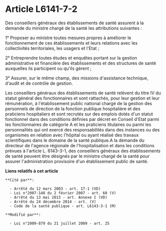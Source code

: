 # Article L6141-7-2

Des conseillers généraux des établissements de santé assurent à la demande du ministre chargé de la santé les attributions
suivantes : 

1° Proposer au ministre toutes mesures propres à améliorer le fonctionnement de ces établissements et leurs relations avec
les collectivités territoriales, les usagers et l'Etat ; 

2° Entreprendre toutes études et enquêtes portant sur la gestion administrative et financière des établissements et des
structures de santé auxquelles ils participent ou qu'ils gèrent ; 

3° Assurer, sur le même champ, des missions d'assistance technique, d'audit et de contrôle de gestion. 

Les conseillers généraux des établissements de santé relèvent du titre IV du statut général des fonctionnaires et sont
rattachés, pour leur gestion et leur rémunération, à l'établissement public national chargé de la gestion des personnels de
direction de la fonction publique hospitalière et des praticiens hospitaliers et sont recrutés sur des emplois dotés d'un
statut fonctionnel dans des conditions définies par décret en Conseil d'Etat parmi les fonctionnaires de catégorie A et les
praticiens titulaires ou parmi les personnalités qui ont exercé des responsabilités dans des instances ou des organismes en
relation avec l'hôpital ou ayant réalisé des travaux scientifiques dans le domaine de la santé publique.A la demande du
directeur de l'agence régionale de l'hospitalisation et dans les conditions prévues à l'article L. 6143-3-1, des conseillers
généraux des établissements de santé peuvent être désignés par le ministre chargé de la santé pour assurer l'administration
provisoire d'un établissement public de santé.

**Liens relatifs à cet article**

	**Cité par**:

	  - Arrêté du 12 mars 2003 - art. 17-1 (VD)
	  - Loi n°2007-148 du 2 février 2007 - art. 60 (V)
	  - Arrêté du 13 mai 2013 - art. Annexe I (VD)
	  - Arrêté du 24 décembre 2014 - art. (V)
	  - Code de la santé publique - art. L6143-3-1 (M)

	**Modifié par**:

	  - Loi n°2009-879 du 21 juillet 2009 - art. 25
